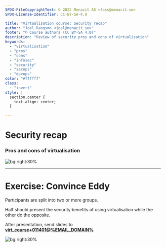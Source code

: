 ```yaml
---
SPDX-FileCopyrightText: © 2022 Menacit AB <foss@menacit.se>
SPDX-License-Identifier: CC-BY-SA-4.0

title: "Virtualisation course: Security recap"
author: "Joel Rangsmo <joel@menacit.se>"
footer: "© Course authors (CC BY-SA 4.0)"
description: "Review of security pros and cons of virtualisation"
keywords:
  - "virtualisation"
  - "pros"
  - "cons"
  - "infosec"
  - "security"
  - "secops"
  - "devops"
color: "#ffffff"
class:
  - "invert"
style: |
  section.center {
    text-align: center;
  }

---
```

<!-- _footer: "%ATTRIBUTION_PREFIX% Martin Fisch (CC BY 2.0)" -->
# Security recap
### Pros and cons of virtualisation

![bg right:30%](images/14-lion.jpg)

<!--
- Let's take a step back and think about the security pros/cons of virtualisation
-->

---
<!-- _footer: "%ATTRIBUTION_PREFIX% AK Rockefeller (CC BY-SA 2.0)" -->
# Exercise: Convince Eddy
Participants are split into two or more groups.  
  
Half should present the security benefits of using virtualisation while the other do the opposite.
  
After presentation, send slides to
**[virt_course+011401@%EMAIL_DOMAIN%](mailto:virt_course+011401@%EMAIL_DOMAIN%)**

![bg right:30%](images/14-snowden.jpg)

<!--
- Reminder: Focus on security aspects of virtualisation, not the rest
-->
